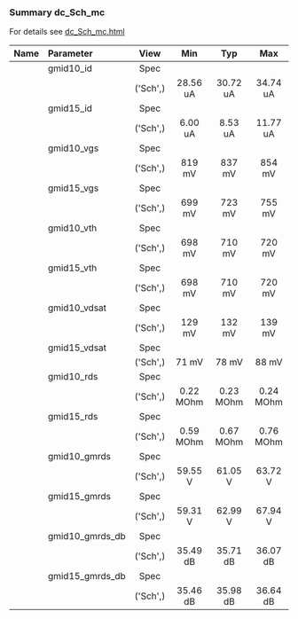 ### Summary dc_Sch_mc

For details see <a href='dc_Sch_mc.html'>dc_Sch_mc.html</a>

|**Name**|**Parameter**|**View**|**Min** | **Typ** | **Max**|
|:---|:---|:---:|:---:|:---:|:---:|
||gmid10\_id | Spec |  |  |  |
| | | ('Sch',)|28.56 uA | 30.72 uA | 34.74 uA |
||gmid15\_id | Spec |  |  |  |
| | | ('Sch',)|6.00 uA | 8.53 uA | 11.77 uA |
||gmid10\_vgs | Spec |  |  |  |
| | | ('Sch',)|819 mV | 837 mV | 854 mV |
||gmid15\_vgs | Spec |  |  |  |
| | | ('Sch',)|699 mV | 723 mV | 755 mV |
||gmid10\_vth | Spec |  |  |  |
| | | ('Sch',)|698 mV | 710 mV | 720 mV |
||gmid15\_vth | Spec |  |  |  |
| | | ('Sch',)|698 mV | 710 mV | 720 mV |
||gmid10\_vdsat | Spec |  |  |  |
| | | ('Sch',)|129 mV | 132 mV | 139 mV |
||gmid15\_vdsat | Spec |  |  |  |
| | | ('Sch',)|71 mV | 78 mV | 88 mV |
||gmid10\_rds | Spec |  |  |  |
| | | ('Sch',)|0.22 MOhm | 0.23 MOhm | 0.24 MOhm |
||gmid15\_rds | Spec |  |  |  |
| | | ('Sch',)|0.59 MOhm | 0.67 MOhm | 0.76 MOhm |
||gmid10\_gmrds | Spec |  |  |  |
| | | ('Sch',)|59.55 V | 61.05 V | 63.72 V |
||gmid15\_gmrds | Spec |  |  |  |
| | | ('Sch',)|59.31 V | 62.99 V | 67.94 V |
||gmid10\_gmrds\_db | Spec |  |  |  |
| | | ('Sch',)|35.49 dB | 35.71 dB | 36.07 dB |
||gmid15\_gmrds\_db | Spec |  |  |  |
| | | ('Sch',)|35.46 dB | 35.98 dB | 36.64 dB |
